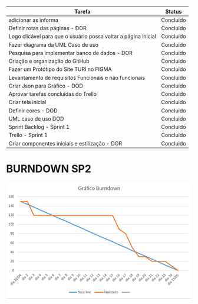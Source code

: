|                             Tarefa                             |  Status   | 
|----------------------------------------------------------------|-----------|
| adicionar as informa                          | Concluido |
| Definir rotas das páginas - DOR                                | Concluido |
| Logo clicável para que o usuário possa voltar a página inicial | Concluido |
| Fazer diagrama da UML Caso de uso                              | Concluido |
| Pesquisa para implementar banco de dados - DOR                 | Concluido |
| Criação e organização do GitHub                                | Concluido |  
| Fazer um Protótipo do Site TURI no FIGMA                       | Concluido | 
| Levantamento de requisitos Funcionais e não funcionais         | Concluido |
| Criar Json para Gráfico - DOD                                  | Concluido | 
| Aprovar tarefas concluídas do Trello                           | Concluido |
| Criar tela inicial                                             | Concluido |
| Definir cores - DOD                                            | Concluido |
| UML caso de uso DOD                                            | Concluido |
| Sprint Backlog - Sprint 1                                      | Concluido |
| Trello - Sprint 1                                              | Concluido |
| Criar componentes iniciais e estilização - DOR                 | Concluido |


# BURNDOWN SP2
 <div align = center>
 <img src="Imagens Turi/Brundown-SP2.PNG">
 </div>
